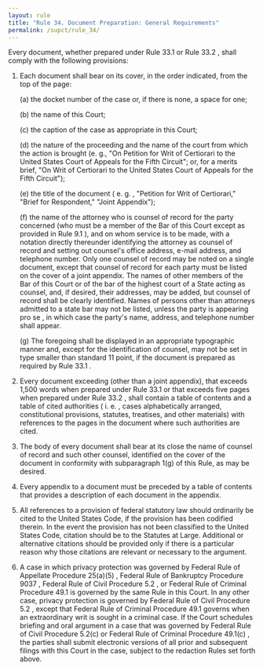 ```yaml
---
layout: rule
title: "Rule 34. Document Preparation: General Requirements"
permalink: /supct/rule_34/
---
```


Every document, whether prepared under Rule 33.1 or Rule 33.2 , shall comply with the following provisions:


1. Each document shall bear on its cover, in the order indicated, from the top of the page:


    (a) the docket number of the case or, if there is none, a space for one;


    (b) the name of this Court;


    (c) the caption of the case as appropriate in this Court;


    (d) the nature of the proceeding and the name of the court from which the action is brought (e. g., "On Petition for Writ of Certiorari to the United States Court of Appeals for the Fifth Circuit"; or, for a merits brief, "On Writ of Certiorari to the United States Court of Appeals for the Fifth Circuit");


    (e) the title of the document ( e. g. , "Petition for Writ of Certiorari," "Brief for Respondent," "Joint Appendix");


    (f) the name of the attorney who is counsel of record for the party concerned (who must be a member of the Bar of this Court except as provided in Rule 9.1 ), and on whom service is to be made, with a notation directly thereunder identifying the attorney as counsel of record and setting out counsel's office address, e-mail address, and telephone number. Only one counsel of record may be noted on a single document, except that counsel of record for each party must be listed on the cover of a joint appendix. The names of other members of the Bar of this Court or of the bar of the highest court of a State acting as counsel, and, if desired, their addresses, may be added, but counsel of record shall be clearly identified. Names of persons other than attorneys admitted to a state bar may not be listed, unless the party is appearing pro se , in which case the party's name, address, and telephone number shall appear.


    (g) The foregoing shall be displayed in an appropriate typographic manner and, except for the identification of counsel, may not be set in type smaller than standard 11 point, if the document is prepared as required by Rule 33.1 .


2. Every document exceeding (other than a joint appendix), that exceeds 1,500 words when prepared under Rule 33.1 or that exceeds five pages when prepared under Rule 33.2 , shall contain a table of contents and a table of cited authorities ( i. e. , cases alphabetically arranged, constitutional provisions, statutes, treatises, and other materials) with references to the pages in the document where such authorities are cited.


3. The body of every document shall bear at its close the name of counsel of record and such other counsel, identified on the cover of the document in conformity with subparagraph 1(g) of this Rule, as may be desired.


4. Every appendix to a document must be preceded by a table of contents that provides a description of each document in the appendix.


5. All references to a provision of federal statutory law should ordinarily be cited to the United States Code, if the provision has been codified therein. In the event the provision has not been classified to the United States Code, citation should be to the Statutes at Large. Additional or alternative citations should be provided only if there is a particular reason why those citations are relevant or necessary to the argument.


6. A case in which privacy protection was governed by Federal Rule of Appellate Procedure 25(a)(5) , Federal Rule of Bankruptcy Procedure 9037 , Federal Rule of Civil Proce­dure 5.2 , or Federal Rule of Criminal Procedure 49.1 is gov­erned by the same Rule in this Court. In any other case, privacy protection is governed by Federal Rule of Civil Pro­cedure 5.2 , except that Federal Rule of Criminal Procedure 49.1 governs when an extraordinary writ is sought in a crimi­nal case. If the Court schedules briefing and oral argument in a case that was governed by Federal Rule of Civil Proce­dure 5.2(c) or Federal Rule of Criminal Procedure 49.1(c) , the parties shall submit electronic versions of all prior and subsequent filings with this Court in the case, subject to the redaction Rules set forth above.